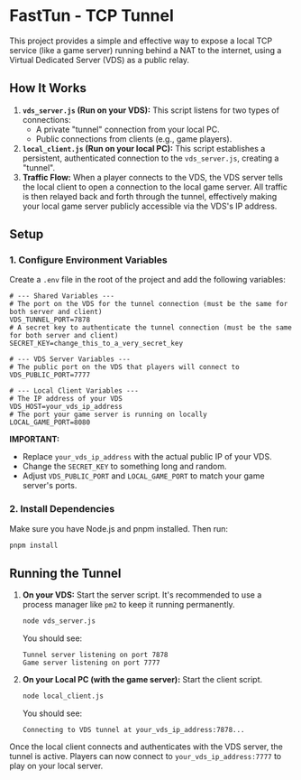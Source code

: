 # FastTun - TCP Tunnel

This project provides a simple and effective way to expose a local TCP service (like a game server) running behind a NAT to the internet, using a Virtual Dedicated Server (VDS) as a public relay.

## How It Works

1.  **`vds_server.js` (Run on your VDS):** This script listens for two types of connections:
    *   A private "tunnel" connection from your local PC.
    *   Public connections from clients (e.g., game players).
2.  **`local_client.js` (Run on your local PC):** This script establishes a persistent, authenticated connection to the `vds_server.js`, creating a "tunnel".
3.  **Traffic Flow:** When a player connects to the VDS, the VDS server tells the local client to open a connection to the local game server. All traffic is then relayed back and forth through the tunnel, effectively making your local game server publicly accessible via the VDS's IP address.

## Setup

### 1. Configure Environment Variables

Create a `.env` file in the root of the project and add the following variables:

```env
# --- Shared Variables ---
# The port on the VDS for the tunnel connection (must be the same for both server and client)
VDS_TUNNEL_PORT=7878
# A secret key to authenticate the tunnel connection (must be the same for both server and client)
SECRET_KEY=change_this_to_a_very_secret_key

# --- VDS Server Variables ---
# The public port on the VDS that players will connect to
VDS_PUBLIC_PORT=7777

# --- Local Client Variables ---
# The IP address of your VDS
VDS_HOST=your_vds_ip_address
# The port your game server is running on locally
LOCAL_GAME_PORT=8080
```

**IMPORTANT:**
*   Replace `your_vds_ip_address` with the actual public IP of your VDS.
*   Change the `SECRET_KEY` to something long and random.
*   Adjust `VDS_PUBLIC_PORT` and `LOCAL_GAME_PORT` to match your game server's ports.

### 2. Install Dependencies

Make sure you have Node.js and pnpm installed. Then run:

```bash
pnpm install
```

## Running the Tunnel

1.  **On your VDS:**
    Start the server script. It's recommended to use a process manager like `pm2` to keep it running permanently.

    ```bash
    node vds_server.js
    ```
    You should see:
    ```
    Tunnel server listening on port 7878
    Game server listening on port 7777
    ```

2.  **On your Local PC (with the game server):**
    Start the client script.

    ```bash
    node local_client.js
    ```
    You should see:
    ```
    Connecting to VDS tunnel at your_vds_ip_address:7878...
    ```

Once the local client connects and authenticates with the VDS server, the tunnel is active. Players can now connect to `your_vds_ip_address:7777` to play on your local server.
